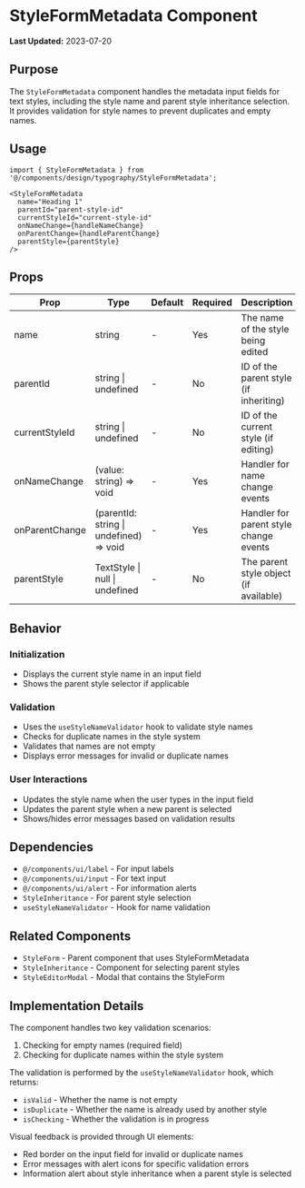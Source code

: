 
# StyleFormMetadata Component

**Last Updated:** 2023-07-20

## Purpose

The `StyleFormMetadata` component handles the metadata input fields for text styles, including the style name and parent style inheritance selection. It provides validation for style names to prevent duplicates and empty names.

## Usage

```tsx
import { StyleFormMetadata } from '@/components/design/typography/StyleFormMetadata';

<StyleFormMetadata
  name="Heading 1"
  parentId="parent-style-id"
  currentStyleId="current-style-id"
  onNameChange={handleNameChange}
  onParentChange={handleParentChange}
  parentStyle={parentStyle}
/>
```

## Props

| Prop | Type | Default | Required | Description |
|------|------|---------|----------|-------------|
| name | string | - | Yes | The name of the style being edited |
| parentId | string \| undefined | - | No | ID of the parent style (if inheriting) |
| currentStyleId | string \| undefined | - | No | ID of the current style (if editing) |
| onNameChange | (value: string) => void | - | Yes | Handler for name change events |
| onParentChange | (parentId: string \| undefined) => void | - | Yes | Handler for parent style change events |
| parentStyle | TextStyle \| null \| undefined | - | No | The parent style object (if available) |

## Behavior

### Initialization
- Displays the current style name in an input field
- Shows the parent style selector if applicable

### Validation
- Uses the `useStyleNameValidator` hook to validate style names
- Checks for duplicate names in the style system
- Validates that names are not empty
- Displays error messages for invalid or duplicate names

### User Interactions
- Updates the style name when the user types in the input field
- Updates the parent style when a new parent is selected
- Shows/hides error messages based on validation results

## Dependencies

- `@/components/ui/label` - For input labels
- `@/components/ui/input` - For text input
- `@/components/ui/alert` - For information alerts
- `StyleInheritance` - For parent style selection
- `useStyleNameValidator` - Hook for name validation

## Related Components

- `StyleForm` - Parent component that uses StyleFormMetadata
- `StyleInheritance` - Component for selecting parent styles
- `StyleEditorModal` - Modal that contains the StyleForm

## Implementation Details

The component handles two key validation scenarios:
1. Checking for empty names (required field)
2. Checking for duplicate names within the style system

The validation is performed by the `useStyleNameValidator` hook, which returns:
- `isValid` - Whether the name is not empty
- `isDuplicate` - Whether the name is already used by another style
- `isChecking` - Whether the validation is in progress

Visual feedback is provided through UI elements:
- Red border on the input field for invalid or duplicate names
- Error messages with alert icons for specific validation errors
- Information alert about style inheritance when a parent style is selected
